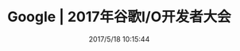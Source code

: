---
title: Google | 2017年谷歌I/O开发者大会
date: 2017/5/18 10:15:44  #文章生成时间
categories:  #文章分类目录 可以省略
- Google开发者大会
tags: #文章标签 可以省略
- Google开发者大会
- #YouTube
---